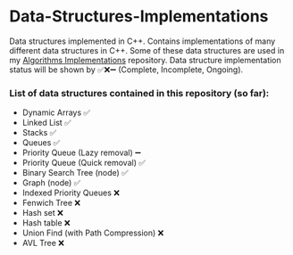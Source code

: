 # Data-Structures-Implementations
Data structures implemented in C++.
Contains implementations of many different data structures in C++.
Some of these data structures are used in my [Algorithms Implementations](https://github.com/AtinChing/Algorithms-Implementations) repository.
Data structure implementation status will be shown by ✅❌➖ (Complete, Incomplete, Ongoing).

### List of data structures contained in this repository (so far):
- Dynamic Arrays ✅
- Linked List ✅
- Stacks ✅
- Queues ✅
- Priority Queue (Lazy removal) ➖
- Priority Queue (Quick removal) ✅
- Binary Search Tree (node) ✅
- Graph (node) ✅
- Indexed Priority Queues ❌
- Fenwich Tree ❌
- Hash set ❌
- Hash table ❌
- Union Find (with Path Compression) ❌
- AVL Tree ❌
